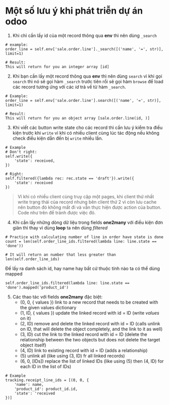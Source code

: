 # Một số lưu ý khi phát triễn dự án odoo
1. Khi chỉ cần lấy id của một record thông qua **env** thì nên dùng `_search`
```
# example:
order_line = self.env['sale.order.line']._search([('name', '=', str)], limit=1)

# Result:
This will return for you an integer array [id]
```
2. Khi bạn cần lấy một record thông qua **env** thì nên dùng `search` vì khi gọi `search` thì nó sẽ gọi hàm `_search` trước tiên rồi sẽ gọi hàm `browse` để load các record tương ứng với các *id* trả về từ hàm `_search`.
```
# Example:
order_line = self.env['sale.order.line'].search([('name', '=', str)], limit=1)

# Result:
This will return for you an object array [sale.order.line(id, )]
```
3. Khi viết các button write state cho các record thì cần lưu ý kiểm tra điều kiện trước khi `write` vì khi có nhiều client cùng lúc tác động nếu không check điều kiện dẫn đến bị `write` nhiều lần.
```
# Example
# Don't right:
self.write({
    'state': received,
})

# Right:
self.filtered({lambda rec: rec.state == 'draft'}).write({
    'state': received
})
```
> Vì khi có nhiều client cùng truy cập một pages, khi client thứ nhất write trạng thái của record nhưng bên client thứ 2 vì còn lưu cache nên button đó không mất đi và vẫn thực hiện được action của button. Code như trên để tránh được việc đó.
4. Khi cần lấy những dòng dữ liệu trong fields **one2many** với điều kiện đơn giản thì thay vì dùng **loop** ta nên dùng *filtered*
```
# Practice with calculating number of line in order have state is done
count = len(self.order_line_ids.filtered(lambda line: line.state == 'done'))

# It will return an number that less greater than len(self.order_line_ids)
```
Đế lấy ra danh sách id, hay name hay bất cứ thuộc tính nào ta có thể dùng mapped
```
self.order_line_ids.filtered(lambda line: line.state == 'done').mapped('product_id')
```
5. Các thao tác với fields **one2many** đặc biệt:
    - (0, 0, { values }) link to a new record that needs to be created with the given values dictionary
    - (1, ID, { values }) update the linked record with id = ID (write *values* on it)
    - (2, ID) remove and delete the linked record with id = ID (calls unlink on ID, that will delete the object completely, and the link to it as well)
    - (3, ID) cut the link to the linked record with id = ID (delete the relationship between the two objects but does not delete the target object itself)
    - (4, ID) link to existing record with id = ID (adds a relationship)
    - (5) unlink all (like using (3, ID) fr all linked records)
    - (6, 0, [IDs]) replace the list of linked IDs (like using (5) then (4, ID) for each ID in the list of IDs)
```
# Example
tracking.receipt_line_ids = [(0, 0, {
    'name': name,
    'product_id': product_id.id,
    'state': 'received
})]